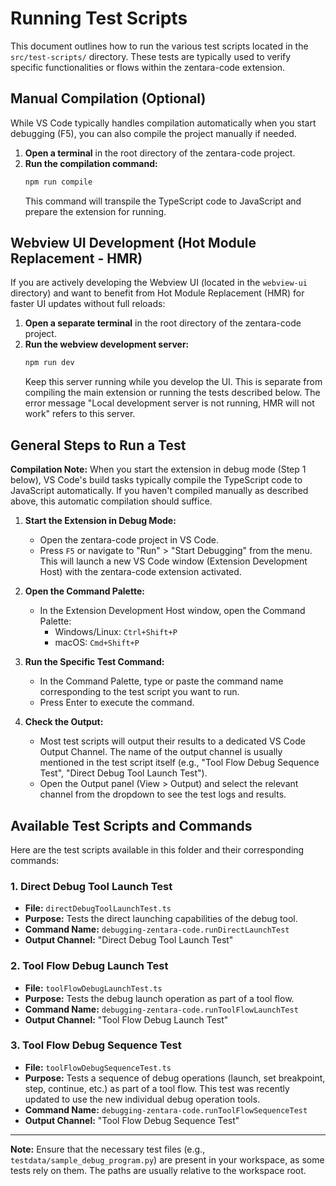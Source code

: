 # Running Test Scripts

This document outlines how to run the various test scripts located in the `src/test-scripts/` directory. These tests are typically used to verify specific functionalities or flows within the zentara-code extension.

## Manual Compilation (Optional)

While VS Code typically handles compilation automatically when you start debugging (F5), you can also compile the project manually if needed.

1.  **Open a terminal** in the root directory of the zentara-code project.
2.  **Run the compilation command:**
    ```bash
    npm run compile
    ```
    This command will transpile the TypeScript code to JavaScript and prepare the extension for running.

## Webview UI Development (Hot Module Replacement - HMR)

If you are actively developing the Webview UI (located in the `webview-ui` directory) and want to benefit from Hot Module Replacement (HMR) for faster UI updates without full reloads:

1.  **Open a separate terminal** in the root directory of the zentara-code project.
2.  **Run the webview development server:**
    ```bash
    npm run dev
    ```
    Keep this server running while you develop the UI. This is separate from compiling the main extension or running the tests described below. The error message "Local development server is not running, HMR will not work" refers to this server.

## General Steps to Run a Test

**Compilation Note:** When you start the extension in debug mode (Step 1 below), VS Code's build tasks typically compile the TypeScript code to JavaScript automatically. If you haven't compiled manually as described above, this automatic compilation should suffice.

1.  **Start the Extension in Debug Mode:**

    - Open the zentara-code project in VS Code.
    - Press `F5` or navigate to "Run" > "Start Debugging" from the menu. This will launch a new VS Code window (Extension Development Host) with the zentara-code extension activated.

2.  **Open the Command Palette:**

    - In the Extension Development Host window, open the Command Palette:
        - Windows/Linux: `Ctrl+Shift+P`
        - macOS: `Cmd+Shift+P`

3.  **Run the Specific Test Command:**

    - In the Command Palette, type or paste the command name corresponding to the test script you want to run.
    - Press Enter to execute the command.

4.  **Check the Output:**
    - Most test scripts will output their results to a dedicated VS Code Output Channel. The name of the output channel is usually mentioned in the test script itself (e.g., "Tool Flow Debug Sequence Test", "Direct Debug Tool Launch Test").
    - Open the Output panel (View > Output) and select the relevant channel from the dropdown to see the test logs and results.

## Available Test Scripts and Commands

Here are the test scripts available in this folder and their corresponding commands:

### 1. Direct Debug Tool Launch Test

- **File:** `directDebugToolLaunchTest.ts`
- **Purpose:** Tests the direct launching capabilities of the debug tool.
- **Command Name:** `debugging-zentara-code.runDirectLaunchTest`
- **Output Channel:** "Direct Debug Tool Launch Test"

### 2. Tool Flow Debug Launch Test

- **File:** `toolFlowDebugLaunchTest.ts`
- **Purpose:** Tests the debug launch operation as part of a tool flow.
- **Command Name:** `debugging-zentara-code.runToolFlowLaunchTest`
- **Output Channel:** "Tool Flow Debug Launch Test"

### 3. Tool Flow Debug Sequence Test

- **File:** `toolFlowDebugSequenceTest.ts`
- **Purpose:** Tests a sequence of debug operations (launch, set breakpoint, step, continue, etc.) as part of a tool flow. This test was recently updated to use the new individual debug operation tools.
- **Command Name:** `debugging-zentara-code.runToolFlowSequenceTest`
- **Output Channel:** "Tool Flow Debug Sequence Test"

---

**Note:** Ensure that the necessary test files (e.g., `testdata/sample_debug_program.py`) are present in your workspace, as some tests rely on them. The paths are usually relative to the workspace root.
